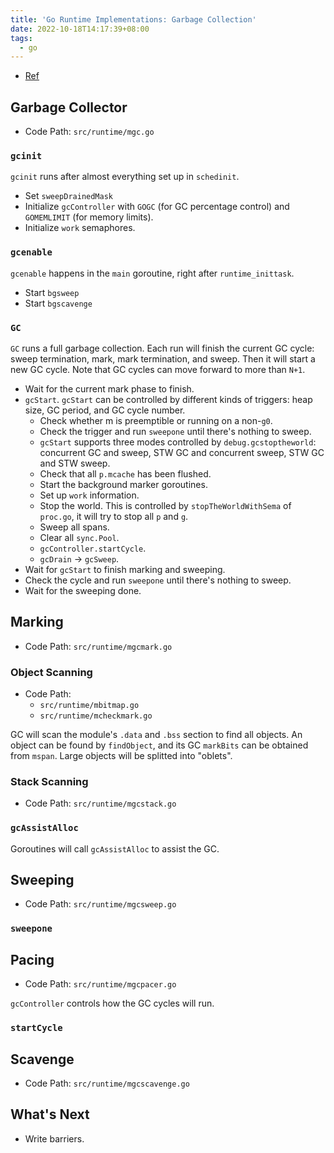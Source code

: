 ```yaml
---
title: 'Go Runtime Implementations: Garbage Collection'
date: 2022-10-18T14:17:39+08:00
tags:
  - go
---
```


- [Ref](https://go.dev/doc/gc-guide)

## Garbage Collector

- Code Path: `src/runtime/mgc.go`

### `gcinit`

`gcinit` runs after almost everything set up in `schedinit`.

- Set `sweepDrainedMask`
- Initialize `gcController` with `GOGC` (for GC percentage control) and `GOMEMLIMIT` (for memory limits).
- Initialize `work` semaphores.

### `gcenable`

`gcenable` happens in the `main` goroutine, right after `runtime_inittask`.

- Start `bgsweep`
- Start `bgscavenge`

### `GC`

`GC` runs a full garbage collection. Each run will finish the current GC cycle: sweep termination, mark, mark termination, and sweep.
Then it will start a new GC cycle. Note that GC cycles can move forward to more than `N+1`.

- Wait for the current mark phase to finish.
- `gcStart`. `gcStart` can be controlled by different kinds of triggers: heap size, GC period, and GC cycle number.
  - Check whether m is preemptible or running on a non-`g0`.
  - Check the trigger and run `sweepone` until there's nothing to sweep.
  - `gcStart` supports three modes controlled by `debug.gcstoptheworld`: concurrent GC and sweep, STW GC and concurrent sweep, STW GC and STW sweep.
  - Check that all `p.mcache` has been flushed.
  - Start the background marker goroutines.
  - Set up `work` information.
  - Stop the world. This is controlled by `stopTheWorldWithSema` of `proc.go`, it will try to stop all `p` and `g`.
  - Sweep all spans.
  - Clear all `sync.Pool`.
  - `gcController.startCycle`.
  - `gcDrain` -> `gcSweep`.
- Wait for `gcStart` to finish marking and sweeping.
- Check the cycle and run `sweepone` until there's nothing to sweep.
- Wait for the sweeping done.

## Marking

- Code Path: `src/runtime/mgcmark.go`

### Object Scanning

- Code Path:
  - `src/runtime/mbitmap.go`
  - `src/runtime/mcheckmark.go`

GC will scan the module's `.data` and `.bss` section to find all objects. An object can be found by `findObject`, and its GC `markBits`
can be obtained from `mspan`. Large objects will be splitted into "oblets".

### Stack Scanning

- Code Path: `src/runtime/mgcstack.go`

### `gcAssistAlloc`

Goroutines will call `gcAssistAlloc` to assist the GC.

## Sweeping

- Code Path: `src/runtime/mgcsweep.go`

### `sweepone`

## Pacing

- Code Path: `src/runtime/mgcpacer.go`

`gcController` controls how the GC cycles will run.

### `startCycle`

## Scavenge

- Code Path: `src/runtime/mgcscavenge.go`

## What's Next

- Write barriers.
